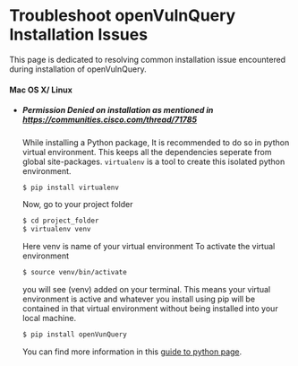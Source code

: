 # Troubleshoot openVulnQuery Installation Issues #

This page is dedicated to resolving common installation issue encountered during installation of openVulnQuery.

#### Mac OS X/ Linux ####
- ##### Permission Denied on installation as mentioned in https://communities.cisco.com/thread/71785 ######

	While installing a Python package, It is recommended to do so in python virtual environment. This keeps all the dependencies seperate
			from global site-packages. `virtualenv` is a tool to create this isolated python environment.
			
    ```sh
    $ pip install virtualenv
    ```
    Now, go to your project folder

    ```sh
    $ cd project_folder
    $ virtualenv venv
    ```
    Here venv is name of your virtual environment
	To activate the virtual environment
	```sh 
	$ source venv/bin/activate
	```
 
	you will see (venv) added on your terminal. 
	This means your virtual environment is active and 
	whatever you install using pip will be contained in that virtual environment     without being installed into your local machine.
	

	```sh
	$ pip install openVunQuery
	```
	
	You can find more information in this [guide to python page](http://docs.python-guide.org/en/latest/dev/virtualenvs/).
		
		